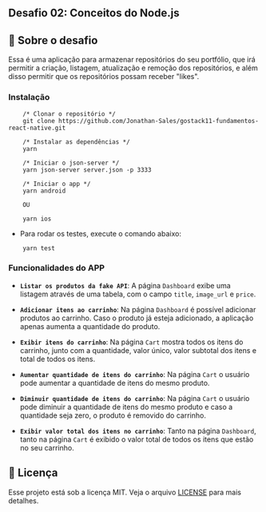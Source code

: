 ## Desafio 02: Conceitos do Node.js

## **🚀 Sobre o desafio**

Essa é uma aplicação para armazenar repositórios do seu portfólio, que irá permitir a criação, listagem, atualização e remoção dos repositórios, e além disso permitir que os repositórios possam receber "likes".

### **Instalação**

```
    /* Clonar o repositório */
    git clone https://github.com/Jonathan-Sales/gostack11-fundamentos-react-native.git

    /* Instalar as dependências */
    yarn

    /* Iniciar o json-server */
    yarn json-server server.json -p 3333

    /* Iniciar o app */
    yarn android

    OU

    yarn ios
```

- Para rodar os testes, execute o comando abaixo:

```
    yarn test
```

### **Funcionalidades do APP**

- **`Listar os produtos da fake API`**: A página `Dashboard` exibe uma listagem através de uma tabela, com o campo `title`, `image_url` e `price`.

- **`Adicionar itens ao carrinho`**: Na página `Dashboard` é possível adicionar produtos ao carrinho. Caso o produto já esteja adicionado, a aplicação apenas aumenta a quantidade do produto.

- **`Exibir itens do carrinho`**: Na página `Cart` mostra todos os itens do carrinho, junto com a quantidade, valor único, valor subtotal dos itens e total de todos os itens.

- **`Aumentar quantidade de itens do carrinho`**: Na página `Cart` o usuário pode aumentar a quantidade de itens do mesmo produto.

- **`Diminuir quantidade de itens do carrinho`**: Na página `Cart` o usuário pode diminuir a quantidade de itens do mesmo produto e caso a quantidade seja zero, o produto é removido do carrinho.

- **`Exibir valor total dos itens no carrinho`**: Tanto na página `Dashboard`, tanto na página `Cart` é exibido o valor total de todos os itens que estão no seu carrinho.

## **📝 Licença**

Esse projeto está sob a licença MIT. Veja o arquivo [LICENSE](https://github.com/Jonathan-Sales/gostack11-fundamentos-react-native/LICENSE.md) para mais detalhes.